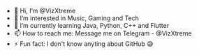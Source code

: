 - 👋 Hi, I’m @VizXtreme
- 👀 I’m interested in Music, Gaming and Tech
- 🌱 I’m currently learning Java, Python, C++ and Flutter
- 📫 How to reach me: Message me on Telegram - @VizXtreme
- ⚡ Fun fact: I don't know anyting about GitHub 😅
<!---
VizXtreme/VizXtreme is a ✨ special ✨ repository because its `README.md` (this file) appears on your GitHub profile.
You can click the Preview link to take a look at your changes.
--->
